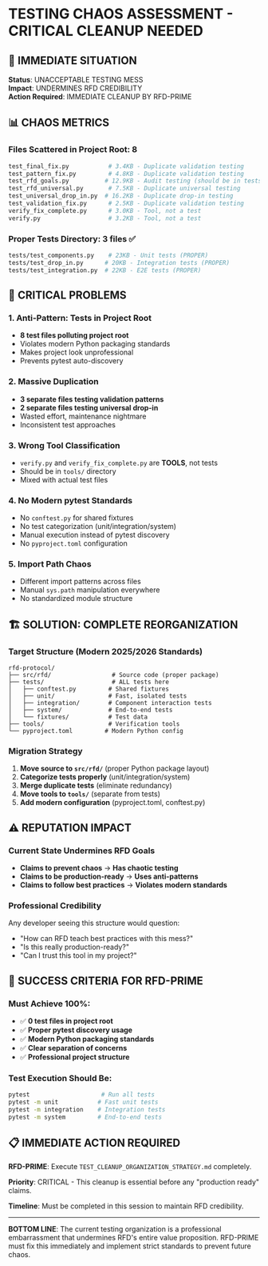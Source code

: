 # TESTING CHAOS ASSESSMENT - CRITICAL CLEANUP NEEDED

## 🚨 IMMEDIATE SITUATION
**Status**: UNACCEPTABLE TESTING MESS  
**Impact**: UNDERMINES RFD CREDIBILITY  
**Action Required**: IMMEDIATE CLEANUP BY RFD-PRIME  

## 📊 CHAOS METRICS

### Files Scattered in Project Root: 8
```bash
test_final_fix.py           # 3.4KB - Duplicate validation testing
test_pattern_fix.py         # 4.8KB - Duplicate validation testing  
test_rfd_goals.py          # 12.9KB - Audit testing (should be in tests/system/)
test_rfd_universal.py       # 7.5KB - Duplicate universal testing
test_universal_drop_in.py  # 16.2KB - Duplicate drop-in testing
test_validation_fix.py      # 2.5KB - Duplicate validation testing
verify_fix_complete.py      # 3.0KB - Tool, not a test
verify.py                   # 3.2KB - Tool, not a test
```

### Proper Tests Directory: 3 files ✅
```bash
tests/test_components.py    # 23KB - Unit tests (PROPER)
tests/test_drop_in.py      # 20KB - Integration tests (PROPER)  
tests/test_integration.py  # 22KB - E2E tests (PROPER)
```

## 🎯 CRITICAL PROBLEMS

### 1. Anti-Pattern: Tests in Project Root
- **8 test files polluting project root**
- Violates modern Python packaging standards
- Makes project look unprofessional
- Prevents pytest auto-discovery

### 2. Massive Duplication
- **3 separate files testing validation patterns**
- **2 separate files testing universal drop-in**
- Wasted effort, maintenance nightmare
- Inconsistent test approaches

### 3. Wrong Tool Classification
- `verify.py` and `verify_fix_complete.py` are **TOOLS**, not tests
- Should be in `tools/` directory
- Mixed with actual test files

### 4. No Modern pytest Standards
- No `conftest.py` for shared fixtures
- No test categorization (unit/integration/system)
- Manual execution instead of pytest discovery
- No `pyproject.toml` configuration

### 5. Import Path Chaos
- Different import patterns across files
- Manual `sys.path` manipulation everywhere
- No standardized module structure

## 🏗️ SOLUTION: COMPLETE REORGANIZATION

### Target Structure (Modern 2025/2026 Standards)
```
rfd-protocol/
├── src/rfd/                 # Source code (proper package)
├── tests/                   # ALL tests here
│   ├── conftest.py         # Shared fixtures
│   ├── unit/               # Fast, isolated tests
│   ├── integration/        # Component interaction tests  
│   ├── system/             # End-to-end tests
│   └── fixtures/           # Test data
├── tools/                  # Verification tools
└── pyproject.toml         # Modern Python config
```

### Migration Strategy
1. **Move source to `src/rfd/`** (proper Python package layout)
2. **Categorize tests properly** (unit/integration/system)
3. **Merge duplicate tests** (eliminate redundancy)
4. **Move tools to `tools/`** (separate from tests)
5. **Add modern configuration** (pyproject.toml, conftest.py)

## ⚠️ REPUTATION IMPACT

### Current State Undermines RFD Goals
- **Claims to prevent chaos** → **Has chaotic testing**
- **Claims to be production-ready** → **Uses anti-patterns**
- **Claims to follow best practices** → **Violates modern standards**

### Professional Credibility
Any developer seeing this structure would question:
- "How can RFD teach best practices with this mess?"
- "Is this really production-ready?"
- "Can I trust this tool in my project?"

## 🎯 SUCCESS CRITERIA FOR RFD-PRIME

### Must Achieve 100%:
- ✅ **0 test files in project root**
- ✅ **Proper pytest discovery usage**
- ✅ **Modern Python packaging standards**
- ✅ **Clear separation of concerns**
- ✅ **Professional project structure**

### Test Execution Should Be:
```bash
pytest                    # Run all tests
pytest -m unit           # Fast unit tests  
pytest -m integration    # Integration tests
pytest -m system         # End-to-end tests
```

## 📋 IMMEDIATE ACTION REQUIRED

**RFD-PRIME**: Execute `TEST_CLEANUP_ORGANIZATION_STRATEGY.md` completely.

**Priority**: CRITICAL - This cleanup is essential before any "production ready" claims.

**Timeline**: Must be completed in this session to maintain RFD credibility.

---

**BOTTOM LINE**: The current testing organization is a professional embarrassment that undermines RFD's entire value proposition. RFD-PRIME must fix this immediately and implement strict standards to prevent future chaos.